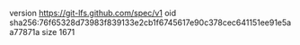 version https://git-lfs.github.com/spec/v1
oid sha256:76f65328d73983f839133e2cb1f6745617e90c378cec641151ee91e5aa77871a
size 1671
